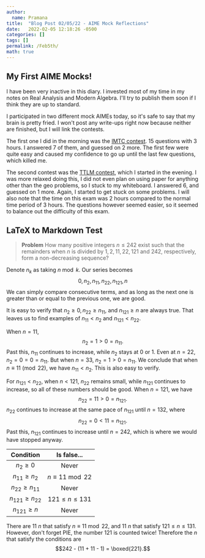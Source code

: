 ```yaml
---
author:
  name: Pramana
title:  "Blog Post 02/05/22 - AIME Mock Reflections"
date:   2022-02-05 12:18:26 -0500
categories: []
tags: []
permalink: /Feb5th/
math: true
---
```

## My First AIME Mocks!
I have been very inactive in this diary. I invested most of my time
in my notes on Real Analysis and Modern Algebra.
I'll try to publish them soon if I think they are up to standard.

I participated in two different mock AIMEs today, so it's safe
to say that my brain is pretty fried. I won't post any write-ups right now
because neither are finished, but I will link the contests.

The first one I did in the morning was the
[IMTC contest](https://imtcontest.org/).
15 questions with 3 hours. I answered 7 of them,
and guessed on 2 more. The first few were quite easy and caused my
confidence to go up until the last few questions, which killed me.

The second contest was the [TTLM contest](https://tothelimitmaths.org/), which I started in the evening. I was more relaxed doing this,
I did not even plan on using paper for anything other than the geo
problems, so I stuck to my whiteboard. I answered 6, and guessed on 1
more. Again, I started to get stuck on some problems. I will also note
that the time on this exam was 2 hours compared to the normal
time period of 3 hours. The questions however seemed easier,
so it seemed to balance out the difficulty of this exam.

## LaTeX to Markdown Test
> **Problem**
> How many positive integers $n \leq 242$ exist such that the remainders
> when $n$ is divided by $1, 2, 11, 22, 121$ and $242$, respectively, form
> a non-decreasing sequence?

Denote $n_k$ as taking $n \bmod{k}$. Our series becomes
$$0, n_2, n_{11}, n_{22}, n_{121}, n$$ We can simply compare consecutive
terms, and as long as the next one is greater than or equal to the
previous one, we are good.

It is easy to verify that $n_2 \geq 0, n_{22} \geq n_{11},$ and
$n_{121} \geq n$ are always true. That leaves us to find examples of
$n_{11}<n_2$ and $n_{121}<n_{22}$.

When $n=11$, $$n_2=1 > 0 = n_{11}.$$ Past this, $n_{11}$ continues to
increase, while $n_2$ stays at $0$ or $1$. Even at $n=22$,
$n_2 = 0 = 0 = n_{11}$. But when $n=33$, $n_2 = 1 > 0 = n_{11}$. We
conclude that when $n \equiv 11 \pmod{22}$, we have $n_{11}<n_2$. This
is also easy to verify.

For $n_{121}<n_{22}$, when $n<121$, $n_22$ remains small, while
$n_{121}$ continues to increase, so all of these numbers should be good.
When $n=121,$ we have $$n_{22} = 11 > 0 = n_{121}.$$ $n_{22}$ continues
to increase at the same pace of $n_{121}$ until $n=132$, where
$$n_{22} = 0 < 11 = n_{121}.$$ Past this, $n_{121}$ continues to
increase until $n=242$, which is where we would have stopped anyway.

| Condition             | Is false...            |
|:---------------------:|:----------------------:|
| $n_2 \geq 0$          | Never                  |
| $n_{11} \geq n_2$     | $n \equiv 11\bmod{22}$ |
| $n_{22} \geq n_{11}$  | Never                  |
| $n_{121} \geq n_{22}$ | $121 \leq n \leq 131$  |
| $n_{121} \geq n$      | Never                  |

There are $11$ $n$ that satisfy
$n \equiv 11\bmod{22}$, and $11$ $n$ that satisfy $121 \leq n \leq 131$.
However, don't forget PIE, the number $121$ is counted twice! Therefore
the $n$ that satisfy the conditions are
$$242 - (11 + 11 - 1) = \boxed{221}.$$
